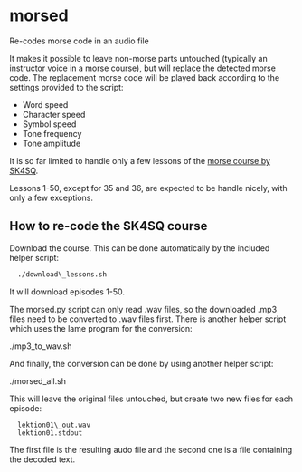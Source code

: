 # morsed
Re-codes morse code in an audio file

It makes it possible to leave non-morse parts untouched (typically
an instructor voice in a morse course), but will replace the detected
morse code. The replacement morse code will be played back according
to the settings provided to the script:

 * Word speed
 * Character speed
 * Symbol speed
 * Tone frequency
 * Tone amplitude

It is so far limited to handle only a few lessons of the [morse course
by SK4SQ](http://www.sk4sq.net/cwkurs.shtm).

Lessons 1-50, except for 35 and 36, are expected to be handle nicely,
with only a few exceptions.

## How to re-code the SK4SQ course

Download the course. This can be done automatically by the included
helper script:

```bash
  ./download\_lessons.sh
```

It will download episodes 1-50.

The morsed.py script can only read .wav files, so the downloaded
.mp3 files need to be converted to .wav files first. There is another
helper script which uses the lame program for the conversion:

  ./mp3\_to\_wav.sh

And finally, the conversion can be done by using another helper script:

  ./morsed\_all.sh

This will leave the original files untouched, but create two new
files for each episode:

```
  lektion01\_out.wav
  lektion01.stdout
```

The first file is the resulting audo file and the second one
is a file containing the decoded text.
